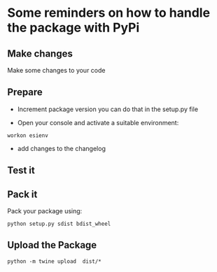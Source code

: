 # Some reminders on how to handle the package with PyPi

## Make changes
Make some changes to your code

## Prepare

* Increment package version you can do that in the setup.py file

* Open your console and activate a suitable environment:

```
workon esienv
```

* add changes to the changelog 

## Test it


## Pack it
Pack your package using:
```
python setup.py sdist bdist_wheel
```

## Upload the Package
```
python -m twine upload  dist/*
```